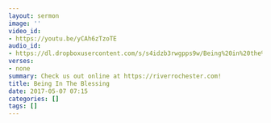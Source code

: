 ```yaml
---
layout: sermon
image: ''
video_id:
- https://youtu.be/yCAh6zTzoTE
audio_id:
- https://dl.dropboxusercontent.com/s/s4idzb3rwgpps9w/Being%20in%20the%20Blessing.mp3?dl=0
verses:
- none
summary: Check us out online at https://riverrochester.com!
title: Being In The Blessing
date: 2017-05-07 07:15
categories: []
tags: []
---
```


